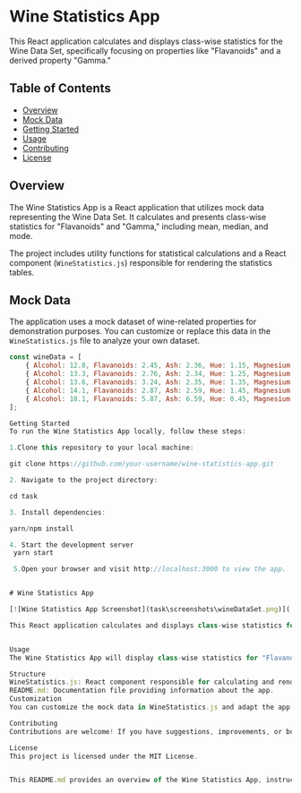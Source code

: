 # Wine Statistics App

This React application calculates and displays class-wise statistics for the Wine Data Set, specifically focusing on properties like "Flavanoids" and a derived property "Gamma."

## Table of Contents

- [Overview](#overview)
- [Mock Data](#mock-data)
- [Getting Started](#getting-started)
- [Usage](#usage)
- [Contributing](#contributing)
- [License](#license)

## Overview

The Wine Statistics App is a React application that utilizes mock data representing the Wine Data Set. It calculates and presents class-wise statistics for "Flavanoids" and "Gamma," including mean, median, and mode.

The project includes utility functions for statistical calculations and a React component (`WineStatistics.js`) responsible for rendering the statistics tables.

## Mock Data

The application uses a mock dataset of wine-related properties for demonstration purposes. You can customize or replace this data in the `WineStatistics.js` file to analyze your own dataset.

```jsx
const wineData = [
    { Alcohol: 12.8, Flavanoids: 2.45, Ash: 2.36, Hue: 1.15, Magnesium: 127, Class: 1 },
    { Alcohol: 13.3, Flavanoids: 2.76, Ash: 2.34, Hue: 1.25, Magnesium: 118, Class: 1 },
    { Alcohol: 13.6, Flavanoids: 3.24, Ash: 2.35, Hue: 1.35, Magnesium: 112, Class: 4 },
    { Alcohol: 14.1, Flavanoids: 2.87, Ash: 2.59, Hue: 1.45, Magnesium: 115, Class: 2 },
    { Alcohol: 18.1, Flavanoids: 5.87, Ash: 6.59, Hue: 0.45, Magnesium: 150, Class: 3 },
];

Getting Started
To run the Wine Statistics App locally, follow these steps:

1.Clone this repository to your local machine:

git clone https://github.com/your-username/wine-statistics-app.git

2. Navigate to the project directory:

cd task

3. Install dependencies:

yarn/npm install

4. Start the development server
 yarn start

 5.Open your browser and visit http://localhost:3000 to view the app.


# Wine Statistics App

[![Wine Statistics App Screenshot](task\screenshots\wineDataSet.png)](../task/screenshots/wineDataSet.png)

This React application calculates and displays class-wise statistics for the Wine Data Set, specifically focusing on properties like "Flavanoids" and a derived property "Gamma."


Usage
The Wine Statistics App will display class-wise statistics for "Flavanoids" and "Gamma" in a tabular format. The statistics include mean, median, and mode for each class.

Structure
WineStatistics.js: React component responsible for calculating and rendering statistics.
README.md: Documentation file providing information about the app.
Customization
You can customize the mock data in WineStatistics.js and adapt the app to analyze different datasets with similar properties.

Contributing
Contributions are welcome! If you have suggestions, improvements, or bug fixes, please open an issue or submit a pull request.

License
This project is licensed under the MIT License.


This README.md provides an overview of the Wine Statistics App, instructions for getting started, details about the mock data, and information on customization, contributing, and licensing. You can customize it further based on your specific needs.
